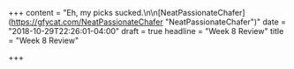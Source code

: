 +++
content = "Eh, my picks sucked.\n\n[NeatPassionateChafer](https://gfycat.com/NeatPassionateChafer \"NeatPassionateChafer\")"
date = "2018-10-29T22:26:01-04:00"
draft = true
headline = "Week 8 Review"
title = "Week 8 Review"

+++
